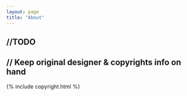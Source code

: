 ```yaml
---
layout: page
title: "About"
---
```

## //TODO



## // Keep original designer & copyrights info  on hand
{% include copyright.html %}
